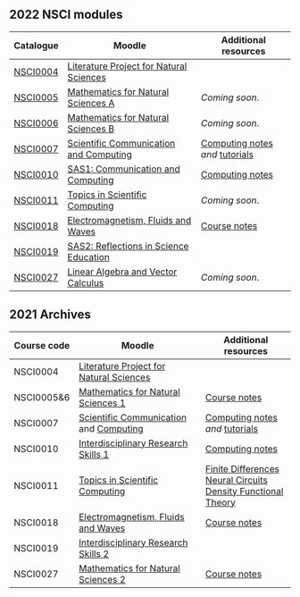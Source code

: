 ## 2022 NSCI modules

| Catalogue      | Moodle | Additional resources |
| ----------- | ----------- |  ----------- |
| [NSCI0004](https://www.ucl.ac.uk/module-catalogue/modules/literature-project-for-natural-sciences-bscmsci-programme-NSCI0004)    | [Literature Project for Natural Sciences](https://moodle.ucl.ac.uk/course/view.php?id=25822)| |
| [NSCI0005](https://www.ucl.ac.uk/module-catalogue/modules/mathematics-for-natural-sciences-a-NSCI0005)      | [Mathematics for Natural Sciences A](https://moodle.ucl.ac.uk/course/view.php?id=26023) | _Coming soon_.|
| [NSCI0006](https://www.ucl.ac.uk/module-catalogue/modules/mathematics-for-natural-sciences-b-NSCI0006)      | [Mathematics for Natural Sciences B](https://moodle.ucl.ac.uk/course/view.php?id=26711) | _Coming soon_.|
| [NSCI0007](https://www.ucl.ac.uk/module-catalogue/modules/scientific-communication-and-computing-NSCI0007)      | [Scientific Communication and Computing](https://moodle.ucl.ac.uk/course/view.php?id=27796) |[Computing notes](https://uclnatsci.github.io/Scientific-Computing/intro.html) *and* [tutorials](https://uclnatsci.github.io/Scientific-Computing-Tutorials.html)|
| [NSCI0010](https://www.ucl.ac.uk/module-catalogue/modules/science-and-society-1-communication-and-computing-NSCI0010)      | [SAS1: Communication and Computing](https://moodle.ucl.ac.uk/course/view.php?id=28704) |[Computing notes](https://uclnatsci.github.io/Interdisciplinary-Research-Skills)|
| [NSCI0011](https://www.ucl.ac.uk/module-catalogue/modules/topics-in-scientific-computing-NSCI0011)      | [Topics in Scientific Computing](https://moodle.ucl.ac.uk/course/view.php?id=27797) | _Coming soon_.|
| [NSCI0018](https://www.ucl.ac.uk/module-catalogue/modules/electromagnetism-fluids-and-waves-NSCI0018)       | [Electromagnetism, Fluids and Waves](https://moodle.ucl.ac.uk/course/view.php?id=28703) | [Course notes](https://uclnatsci.github.io/2021/Electromagnetism-Fluids-and-Waves/intro.html)|
| [NSCI0019](https://www.ucl.ac.uk/module-catalogue/modules/science-and-society-2-reflections-in-science-education-NSCI0019)| [SAS2: Reflections in Science Education](https://moodle.ucl.ac.uk/course/view.php?id=28705) | |
| [NSCI0027](https://www.ucl.ac.uk/module-catalogue/modules/linear-algebra-and-vector-calculus-NSCI0027)      | [Linear Algebra and Vector Calculus](https://moodle.ucl.ac.uk/course/view.php?id=26022) | _Coming soon_.|


## 2021 Archives

| Course code      | Moodle | Additional resources |
| ----------- | ----------- |  ----------- |
| NSCI0004 | [Literature Project for Natural Sciences](https://moodle.ucl.ac.uk/course/view.php?id=23115)| |
| NSCI0005&6 | [Mathematics for Natural Sciences 1](https://moodle.ucl.ac.uk/course/view.php?id=10674) | [Course notes](https://uclnatsci.github.io/2021/Mathematics-for-Natural-Sciences/intro.html)|
| NSCI0007 | [Scientific Communication](https://moodle.ucl.ac.uk/course/view.php?id=25254) and [Computing](https://moodle.ucl.ac.uk/course/view.php?id=25255) |[Computing notes](https://uclnatsci.github.io/Scientific-Computing/intro.html) *and* [tutorials](https://uclnatsci.github.io/Scientific-Computing-Tutorials.html)|
| NSCI0010  | [Interdisciplinary Research Skills 1](https://moodle.ucl.ac.uk/course/view.php?id=23151) |[Computing notes](https://uclnatsci.github.io/Interdisciplinary-Research-Skills)|
| NSCI0011  | [Topics in Scientific Computing](https://moodle.ucl.ac.uk/course/view.php?id=23907) | [Finite Differences](https://uclnatsci.github.io/Finite-Differences/intro.html) <br> [Neural Circuits](https://uclnatsci.github.io/Neural-Circuits/intro.html) <br> [Density Functional Theory](https://uclnatsci.github.io/DFT/intro.html)|
| NSCI0018 | [Electromagnetism, Fluids and Waves](https://moodle.ucl.ac.uk/course/view.php?id=24046) | [Course notes](https://uclnatsci.github.io/Electromagnetism-Fluids-and-Waves/intro.html)|
| NSCI0019 | [Interdisciplinary Research Skills 2](https://moodle.ucl.ac.uk/course/view.php?id=23152) | |
| NSCI0027 | [Mathematics for Natural Sciences 2](https://moodle.ucl.ac.uk/course/view.php?id=24405)| [Course notes](https://uclnatsci.github.io/2021/Mathematics-for-Natural-Sciences-2/intro.html)|


